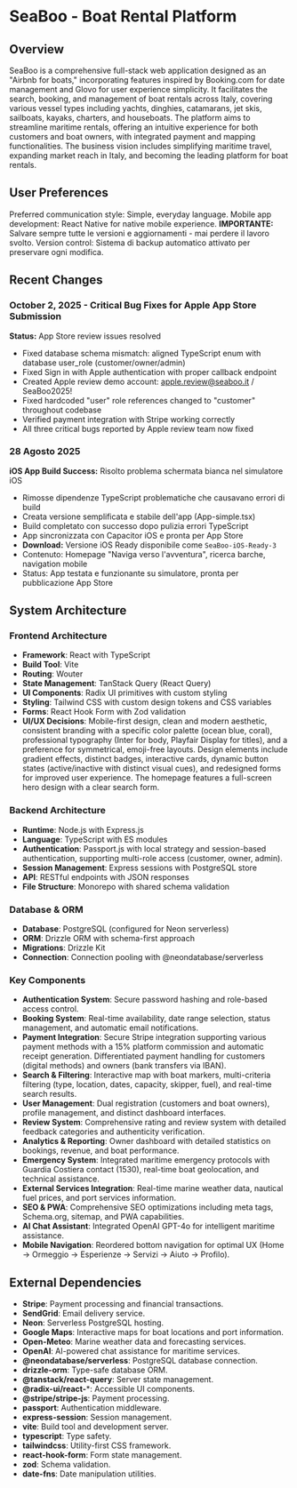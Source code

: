 # SeaBoo - Boat Rental Platform

## Overview
SeaBoo is a comprehensive full-stack web application designed as an "Airbnb for boats," incorporating features inspired by Booking.com for date management and Glovo for user experience simplicity. It facilitates the search, booking, and management of boat rentals across Italy, covering various vessel types including yachts, dinghies, catamarans, jet skis, sailboats, kayaks, charters, and houseboats. The platform aims to streamline maritime rentals, offering an intuitive experience for both customers and boat owners, with integrated payment and mapping functionalities. The business vision includes simplifying maritime travel, expanding market reach in Italy, and becoming the leading platform for boat rentals.

## User Preferences
Preferred communication style: Simple, everyday language.
Mobile app development: React Native for native mobile experience.
**IMPORTANTE:** Salvare sempre tutte le versioni e aggiornamenti - mai perdere il lavoro svolto.
Version control: Sistema di backup automatico attivato per preservare ogni modifica.

## Recent Changes

### October 2, 2025 - Critical Bug Fixes for Apple App Store Submission
**Status:** App Store review issues resolved
- Fixed database schema mismatch: aligned TypeScript enum with database user_role (customer/owner/admin)
- Fixed Sign in with Apple authentication with proper callback endpoint
- Created Apple review demo account: apple.review@seaboo.it / SeaBoo2025!
- Fixed hardcoded "user" role references changed to "customer" throughout codebase
- Verified payment integration with Stripe working correctly
- All three critical bugs reported by Apple review team now fixed

### 28 Agosto 2025
**iOS App Build Success:** Risolto problema schermata bianca nel simulatore iOS
- Rimosse dipendenze TypeScript problematiche che causavano errori di build
- Creata versione semplificata e stabile dell'app (App-simple.tsx) 
- Build completato con successo dopo pulizia errori TypeScript
- App sincronizzata con Capacitor iOS e pronta per App Store
- **Download:** Versione iOS Ready disponibile come `SeaBoo-iOS-Ready-3`
- Contenuto: Homepage "Naviga verso l'avventura", ricerca barche, navigation mobile
- Status: App testata e funzionante su simulatore, pronta per pubblicazione App Store

## System Architecture

### Frontend Architecture
- **Framework**: React with TypeScript
- **Build Tool**: Vite
- **Routing**: Wouter
- **State Management**: TanStack Query (React Query)
- **UI Components**: Radix UI primitives with custom styling
- **Styling**: Tailwind CSS with custom design tokens and CSS variables
- **Forms**: React Hook Form with Zod validation
- **UI/UX Decisions**: Mobile-first design, clean and modern aesthetic, consistent branding with a specific color palette (ocean blue, coral), professional typography (Inter for body, Playfair Display for titles), and a preference for symmetrical, emoji-free layouts. Design elements include gradient effects, distinct badges, interactive cards, dynamic button states (active/inactive with distinct visual cues), and redesigned forms for improved user experience. The homepage features a full-screen hero design with a clear search form.

### Backend Architecture
- **Runtime**: Node.js with Express.js
- **Language**: TypeScript with ES modules
- **Authentication**: Passport.js with local strategy and session-based authentication, supporting multi-role access (customer, owner, admin).
- **Session Management**: Express sessions with PostgreSQL store
- **API**: RESTful endpoints with JSON responses
- **File Structure**: Monorepo with shared schema validation

### Database & ORM
- **Database**: PostgreSQL (configured for Neon serverless)
- **ORM**: Drizzle ORM with schema-first approach
- **Migrations**: Drizzle Kit
- **Connection**: Connection pooling with @neondatabase/serverless

### Key Components
- **Authentication System**: Secure password hashing and role-based access control.
- **Booking System**: Real-time availability, date range selection, status management, and automatic email notifications.
- **Payment Integration**: Secure Stripe integration supporting various payment methods with a 15% platform commission and automatic receipt generation. Differentiated payment handling for customers (digital methods) and owners (bank transfers via IBAN).
- **Search & Filtering**: Interactive map with boat markers, multi-criteria filtering (type, location, dates, capacity, skipper, fuel), and real-time search results.
- **User Management**: Dual registration (customers and boat owners), profile management, and distinct dashboard interfaces.
- **Review System**: Comprehensive rating and review system with detailed feedback categories and authenticity verification.
- **Analytics & Reporting**: Owner dashboard with detailed statistics on bookings, revenue, and boat performance.
- **Emergency System**: Integrated maritime emergency protocols with Guardia Costiera contact (1530), real-time boat geolocation, and technical assistance.
- **External Services Integration**: Real-time marine weather data, nautical fuel prices, and port services information.
- **SEO & PWA**: Comprehensive SEO optimizations including meta tags, Schema.org, sitemap, and PWA capabilities.
- **AI Chat Assistant**: Integrated OpenAI GPT-4o for intelligent maritime assistance.
- **Mobile Navigation**: Reordered bottom navigation for optimal UX (Home → Ormeggio → Esperienze → Servizi → Aiuto → Profilo).

## External Dependencies

- **Stripe**: Payment processing and financial transactions.
- **SendGrid**: Email delivery service.
- **Neon**: Serverless PostgreSQL hosting.
- **Google Maps**: Interactive maps for boat locations and port information.
- **Open-Meteo**: Marine weather data and forecasting services.
- **OpenAI**: AI-powered chat assistance for maritime services.
- **@neondatabase/serverless**: PostgreSQL database connection.
- **drizzle-orm**: Type-safe database ORM.
- **@tanstack/react-query**: Server state management.
- **@radix-ui/react-***: Accessible UI components.
- **@stripe/stripe-js**: Payment processing.
- **passport**: Authentication middleware.
- **express-session**: Session management.
- **vite**: Build tool and development server.
- **typescript**: Type safety.
- **tailwindcss**: Utility-first CSS framework.
- **react-hook-form**: Form state management.
- **zod**: Schema validation.
- **date-fns**: Date manipulation utilities.